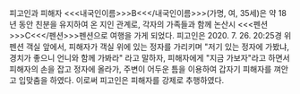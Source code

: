 피고인과 피해자 <<<내국인이름>>>B<<</내국인이름>>>(가명, 여, 35세)은 약 18년 동안 친분을 유지하여 온 지인 관계로, 각자의 가족들과 함께 논산시 <<<펜션>>>C<<</펜션>>>펜션으로 여행을 가게 되었다.
피고인은 2020. 7. 26. 20:25경 위 펜션 객실 앞에서, 피해자가 객실 위에 있는 정자를 가리키며 "저기 있는 정자에 가봤냐, 경치가 좋으니 언니와 함께 가봐라" 라고 말하자, 피해자에게 "지금 가보자"라고 하면서 피해자의 손을 잡고 정자에 올라가, 주변이 어두운 틈을 이용하여 갑자기 피해자를 껴안고 입맞춤을 하였다.
이로써 피고인은 피해자를 강제로 추행하였다.